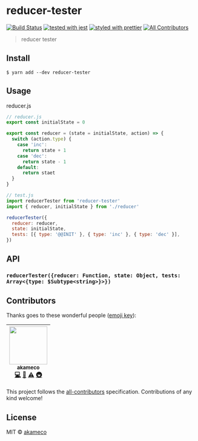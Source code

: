# reducer-tester

[![Build Status](https://travis-ci.org/akameco/reducer-tester.svg?branch=master)](https://travis-ci.org/akameco/reducer-tester)
[![tested with jest](https://img.shields.io/badge/tested_with-jest-99424f.svg)](https://github.com/facebook/jest)
[![styled with prettier](https://img.shields.io/badge/styled_with-prettier-ff69b4.svg)](https://github.com/prettier/prettier)
[![All Contributors](https://img.shields.io/badge/all_contributors-1-orange.svg?style=flat-square)](#contributors)

> reducer tester

## Install

```
$ yarn add --dev reducer-tester
```

## Usage

reducer.js

```js
// reducer.js
export const initialState = 0

export const reducer = (state = initialState, action) => {
  switch (action.type) {
    case 'inc':
      return state + 1
    case 'dec':
      return state - 1
    default:
      return staet
  }
}

// test.js
import reducerTester from 'reducer-tester'
import { reducer, initialState } from './reducer'

reducerTester({
  reducer: reducer,
  state: initialState,
  tests: [{ type: '@@INIT' }, { type: 'inc' }, { type: 'dec' }],
})
```

## API

### `reducerTester({reducer: Function, state: Object, tests: Array<{type: $Subtype<string>}>})`

## Contributors

Thanks goes to these wonderful people ([emoji key](https://github.com/kentcdodds/all-contributors#emoji-key)):

<!-- ALL-CONTRIBUTORS-LIST:START - Do not remove or modify this section -->

<!-- prettier-ignore -->
| [<img src="https://avatars2.githubusercontent.com/u/4002137?v=4" width="100px;"/><br /><sub>akameco</sub>](http://akameco.github.io)<br />[💻](https://github.com/akameco/reducer-tester/commits?author=akameco "Code") [📖](https://github.com/akameco/reducer-tester/commits?author=akameco "Documentation") [⚠️](https://github.com/akameco/reducer-tester/commits?author=akameco "Tests") [🚇](#infra-akameco "Infrastructure (Hosting, Build-Tools, etc)") |
| :---: |

<!-- ALL-CONTRIBUTORS-LIST:END -->

This project follows the [all-contributors](https://github.com/kentcdodds/all-contributors) specification. Contributions of any kind welcome!

## License

MIT © [akameco](http://akameco.github.io)
